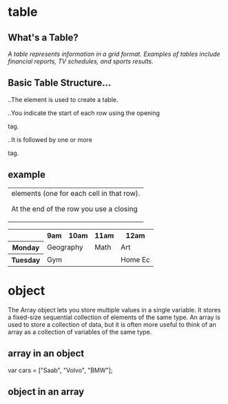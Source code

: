 # table
## What's a Table?

*A table represents information in a grid format.
Examples of tables include financial reports, TV
schedules, and sports results.*

## Basic Table Structure...
..The <table> element is used
to create a table.

..You indicate the start of each
row using the opening <tr> tag.

..It is followed by one or more
<td> elements (one for each cell
in that row).

At the end of the row you use a
closing </tr> tag.

## example
<table>
 <tr>
 <th></th>
 <th>9am</th>
 <th>10am</th>
 <th>11am</th>
 <th>12am</th>
 </tr>
 <tr>
 <th>Monday</th>
 <td colspan="2">Geography</td>
 <td>Math</td>
 <td>Art</td>
 </tr>
 <tr>
 <th>Tuesday</th>
 <td colspan="3">Gym</td>
 <td>Home Ec</td>
 </tr>
</table>


# object 
The Array object lets you store multiple values in a single variable. It stores a fixed-size sequential collection of elements of the same type. An array is used to store a collection of data, but it is often more useful to think of an array as a collection of variables of the same type.


## array in an object

var cars = ["Saab", "Volvo", "BMW"];


## object in an array 

